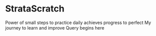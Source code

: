 # StrataScratch
  Power of small steps to practice daily achieves progress to perfect
  My journey to learn and improve Query begins here 
